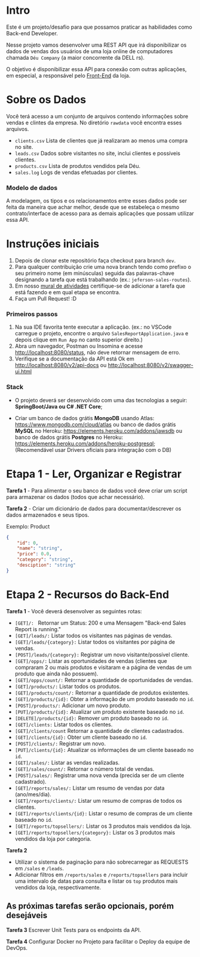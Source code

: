# Intro

Este é um projeto/desafio para que possamos praticar as habilidades como Back-end Developer.

Nesse projeto vamos desenvolver uma REST API que irá disponibilizar os dados de vendas dos usuários de uma loja online de computadores chamada `Déu Company` (a maior concorrente da DELL rs).

O objetivo é disponibilizar essa API para conexão com outras aplicações, em especial, a responsável pelo [Front-End](https://github.com/dell-splab/sales-report-ui) da loja.

# Sobre os Dados

Você terá acesso a um conjunto de arquivos contendo informações sobre vendas e clintes da empresa. No diretório `rawdata` você encontra esses arquivos.

- `clients.csv` Lista de clientes que já realizaram ao menos uma compra no site.
- `leads.csv` Dados sobre visitantes no site, inclui clientes e possíveis clientes.
- `products.csv` Lista de produtos vendidos pela Déu.
- `sales.log` Logs de vendas efetuadas por clientes.

### Modelo de dados

A modelagem, os tipos e os relacionamentos entre esses dados pode ser feita da maneira que achar melhor, desde que se estabeleça o mesmo contrato/interface de acesso para as demais aplicações que possam utilizar essa API.

# Instruções iniciais

1. Depois de clonar este repositório faça checkout para branch `dev`.
2. Para qualquer contribuição crie uma nova branch tendo como prefixo o seu primeiro nome (em minúsculas) seguida das palavras-chave designando a tarefa que está trabalhando (ex.: `jeferson-sales-routes`).
3. Em nosso [mural de atividades](https://github.com/orgs/dell-splab/projects/1) certifique-se de adicionar a tarefa que está fazendo e em qual etapa se encontra.
4. Faça um Pull Request! :D 

### Primeiros passos

1. Na sua IDE favorita tente executar a aplicação. (ex.: no VSCode carregue o projeto, encontre o arquivo `SalesReportApplication.java` e depois clique em `Run App` no canto superior direito.)
2. Abra um navegador, Postman ou Insomina e acesse [http://localhost:8080/status](http://localhost:8080/status), não deve retornar mensagem de erro.
3. Verifique se a documentação da API está Ok em [http://localhost:8080/v2/api-docs](http://localhost:8080/v2/api-docs) ou [http://localhost:8080/v2/swagger-ui.html](http://localhost:8080/v2/swagger-ui.html)

### Stack

- O projeto deverá ser desenvolvido com uma das tecnologias a seguir: **SpringBoot/Java ou C# .NET Core**;
  
- Criar um banco de dados grátis **MongoDB** usando Atlas: https://www.mongodb.com/cloud/atlas ou banco de dados grátis **MySQL** no Heroku: https://elements.heroku.com/addons/jawsdb ou banco de dados grátis **Postgres** no Heroku: https://elements.heroku.com/addons/heroku-postgresql; (Recomendável usar Drivers oficiais para integração com o DB)

# Etapa 1 - Ler, Organizar e Registrar

**Tarefa 1** - Para alimentar o seu banco de dados você deve criar um script para armazenar os dados (todos que achar necessário).

**Tarefa 2** - Criar um dicionário de dados para documentar/descrever os dados armazenados e seus tipos.

Exemplo: Product
```json
{
    "id": 0,
    "name": "string",
    "price": 0.0,
    "category": "string",
    "desciption": "string"
}
```

# Etapa 2 - Recursos do Back-End


**Tarefa 1** - Você deverá desenvolver as seguintes rotas:

- `[GET]/: ` Retornar um Status: 200 e uma Mensagem "Back-end Sales Report is running."
- `[GET]/leads/:` Listar todos os visitantes nas páginas de vendas.
- `[GET]/leads/{category}:` Listar todos os visitantes por página de vendas.
- `[POST]/leads/{category}:` Registrar um novo visitante/possível cliente.
- `[GET]/opps/:` Listar as oportunidades de vendas (clientes que compraram 2 ou mais produtos e visitaram e a página de vendas de um produto que ainda não possuem).
- `[GET]/opps/count/:` Retornar a quantidade de oportunidades de vendas.
- `[GET]/products/:` Listar todos os produtos.
- `[GET]/products/count/:` Retornar a quantidade de produtos existentes.
- `[GET]/products/{id}:` Obter a informação de um produto baseado no `id`.
- `[POST]/products/:` Adicionar um novo produto.
- `[PUT]/products/{id}:` Atualizar um produto existente baseado no `id`.
- `[DELETE]/products/{id}:` Remover um produto baseado no `id`.
- `[GET]/clients:` Listar todos os clientes.
- `[GET]/clients/count` Retornar a quantidade de clientes cadastrados.
- `[GET]/clients/{id}:` Obter um cliente baseado no `id`.
- `[POST]/clients/:` Registrar um novo.
- `[PUT]/clients/{id}:` Atualizar os informações de um cliente baseado no `id`.
- `[GET]/sales/:` Listar as vendas realizadas.
- `[GET]/sales/count/:` Retornar o número total de vendas.
- `[POST]/sales/:` Registrar uma nova venda (precida ser de um cliente cadastrado).
- `[GET]/reports/sales/:` Listar um resumo de vendas por data (ano/mes/dia).
- `[GET]/reports/clients/:` Listar um resumo de compras de todos os clientes.
- `[GET]/reports/clients/{id}:` Listar o resumo de compras de um cliente baseado no `id`.
- `[GET]/reports/topsellers/:` Listar os 3 produtos mais vendidos da loja.
- `[GET]/reports/topsellers/{category}:` Listar os 3 produtos mais vendidos da loja por categoria.

**Tarefa 2** 
- Utilizar o sistema de paginação para não sobrecarregar as REQUESTS em `/sales` e `/leads`. 
- Adicionar filtros em `/reports/sales` e `/reports/topsellers` para incluir uma intervalo de datas para consulta e listar os `top` produtos mais vendidos da loja, respectivamente.

## As próximas tarefas serão opcionais, porém desejáveis

**Tarefa 3** Escrever Unit Tests para os endpoints da API.

**Tarefa 4** Configurar Docker no Projeto para facilitar o Deploy da equipe de DevOps.

